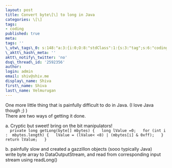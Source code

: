 ```yaml
---
layout: post
title: Convert byte\[\] to long in Java
categories: \[\]
tags:
- coding
published: true
meta:
tags: ''
\_utw\_tags\_0: s:148:"a:3:{i:0;O:8:"stdClass":1:{s:3:"tag";s:6:"coding";}i:1;O:8:"stdClass":1:{s:3:"tag";s:11:"Development";}i:2;O:8:"stdClass":1:{s:3:"tag";s:4:"Java";}}";
\_aktt\_hash\_meta: ''
aktt\_notify\_twitter: 'no'
dsq\_thread\_id: '2592356'
author:
login: admin
email: shiv@shiv.me
display\_name: Shiva
first\_name: Shiva
last\_name: Velmurugan
---
```


One more little thing that is painfully difficult to do in Java. (I love Java though ;) )  
There are two ways of getting it done.

a. Cryptic but sweet! bring on the bit manipulators!  
`  
private long getLong(byte[] mbytes) {  
long lValue =0;  
for (int i :  mbytes.length) {  
lValue = (lValue< <8) | (mbytes[i] & 0xff);  
}  
return lValue;  
}  
`

b. painfully slow and created a gazzillon objects (sooo typically Java)  
write byte array to DataOutputStream, and read from corresponding input stream using readLong()